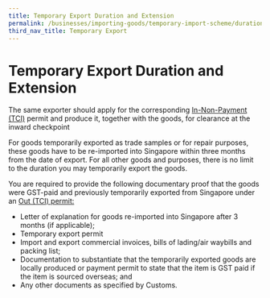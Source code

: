 ```yaml
---
title: Temporary Export Duration and Extension
permalink: /businesses/importing-goods/temporary-import-scheme/duration-and-extention-export/
third_nav_title: Temporary Export
---
```

# Temporary Export Duration and Extension

The same exporter should apply for the corresponding [ In-Non-Payment (TCI)](https://www.customs.gov.sg/businesses/importing-goods/import-procedures/types-of-import-permits/) permit and produce it, together with the goods, for clearance at the inward checkpoint

For goods temporarily exported as trade samples or for repair purposes, these goods have to be re-imported into Singapore within three months from the date of export. For all other goods and purposes, there is no limit to the duration you may temporarily export the goods.  

You are required to provide the following documentary proof that the goods were GST-paid and previously temporarily exported from Singapore under an [Out (TCI) permit:](https://www.customs.gov.sg/businesses/exporting-goods/export-procedures/types-of-export-permits)

-   Letter of explanation for goods re-imported into Singapore after 3 months (if applicable);
-   Temporary export permit
-   Import and export commercial invoices, bills of lading/air waybills and packing list;
-   Documentation to substantiate that the temporarily exported goods are locally produced or payment permit to state that the item is GST paid if the item is sourced overseas; and
-   Any other documents as specified by Customs.